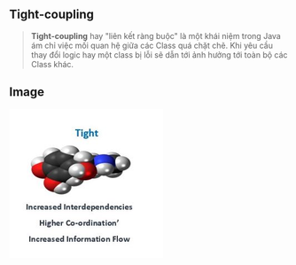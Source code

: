 ## Tight-coupling
> **Tight-coupling** hay "liên kết ràng buộc" là một khái niệm trong Java ám chỉ việc mối quan hệ giữa các Class quá chặt chẽ. Khi yêu cầu thay đổi logic hay một class bị lỗi sẽ dẫn tới ảnh hưởng tới toàn bộ các Class khác.

## Image
![](https://github.com/peothach/Spring-Framework/blob/master/image/Tight%20coupling.JPG)
